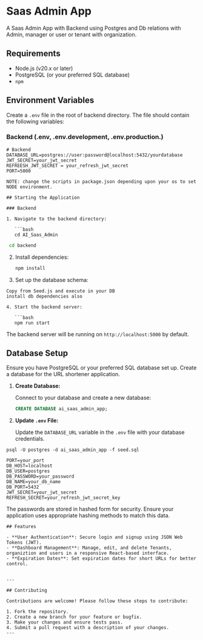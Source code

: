 # Saas Admin App

A Saas Admin App with Backend using Postgres and Db relations with Admin, manager or user or tenant with organization.

## Requirements

- Node.js (v20.x or later)
- PostgreSQL (or your preferred SQL database)
- `npm`

## Environment Variables

Create a `.env` file in the root of backend directory. The file should contain the following variables:

### Backend (.env, .env.development, .env.production.)

```env
# Backend
DATABASE_URL=postgres://user:password@localhost:5432/yourdatabase
JWT_SECRET=your_jwt_secret
REFREESH_JWT_SECRET = your_refresh_jwt_secret
PORT=5000

NOTE: change the scripts in package.json depending upon your os to set NODE environment.

## Starting the Application

### Backend

1. Navigate to the backend directory:

   ```bash
   cd AI_Saas_Admin
   ```

  ```bash
   cd backend
   ```

2. Install dependencies:

   ```bash
   npm install
   ```

3. Set up the database schema:

```
Copy from Seed.js and execute in your DB
install db dependencies also

4. Start the backend server:

   ```bash
   npm run start
   ```

   The backend server will be running on `http://localhost:5000` by default.


## Database Setup

Ensure you have PostgreSQL or your preferred SQL database set up. Create a database for the URL shortener application.

1. **Create Database:**

   Connect to your database and create a new database:

   ```sql
   CREATE DATABASE ai_saas_admin_app;
   ```

2. **Update `.env` File:**

   Update the `DATABASE_URL` variable in the `.env` file with your database credentials.
   

```
psql -U postgres -d ai_saas_admin_app -f seed.sql

PORT=your_port
DB_HOST=localhost
DB_USER=postgres
DB_PASSWORD=your_password
DB_NAME=your_db_name
DB_PORT=5432
JWT_SECRET=your_jwt_secret
REFRESH_SECRET=your_refresh_jwt_secret_key
```

The passwords are stored in hashed form for security. Ensure your application uses appropriate hashing methods to match this data.

```
## Features

- **User Authentication**: Secure login and signup using JSON Web Tokens (JWT).
- **Dashboard Management**: Manage, edit, and delete Tenants, organiztion and users in a responsive React-based interface.
- **Expiration Dates**: Set expiration dates for short URLs for better control.


---

## Contributing

Contributions are welcome! Please follow these steps to contribute:

1. Fork the repository.
2. Create a new branch for your feature or bugfix.
3. Make your changes and ensure tests pass.
4. Submit a pull request with a description of your changes.
---
